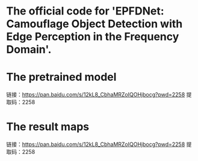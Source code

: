 # The official code for 'EPFDNet: Camouflage Object Detection with Edge Perception in the Frequency Domain'.

# The pretrained model
链接：https://pan.baidu.com/s/12kL8_CbhaMRZoIQOHjbocg?pwd=2258 
提取码：2258

# The result maps
链接：https://pan.baidu.com/s/12kL8_CbhaMRZoIQOHjbocg?pwd=2258 
提取码：2258
